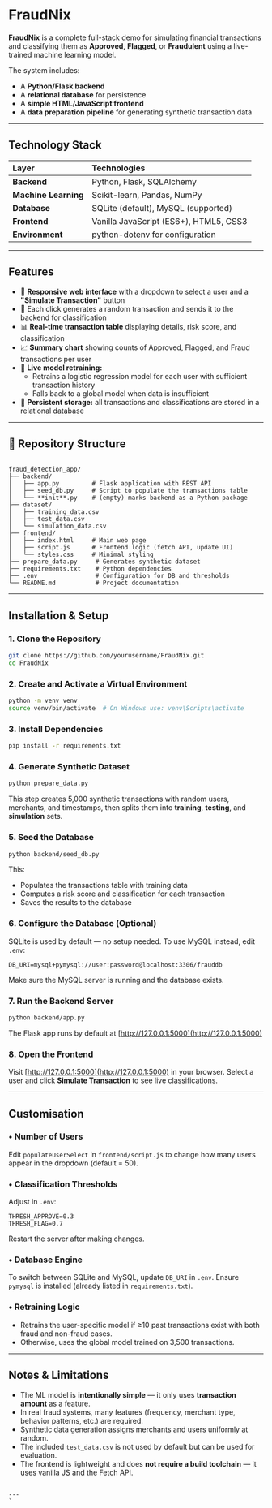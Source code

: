
#  FraudNix

**FraudNix** is a complete full-stack demo for simulating financial transactions and classifying them as **Approved**, **Flagged**, or **Fraudulent** using a live-trained machine learning model.  

The system includes:
- A **Python/Flask backend**
- A **relational database** for persistence
- A **simple HTML/JavaScript frontend**
- A **data preparation pipeline** for generating synthetic transaction data

---

##  Technology Stack

| Layer | Technologies |
|:------|:--------------|
| **Backend** | Python, Flask, SQLAlchemy |
| **Machine Learning** | Scikit-learn, Pandas, NumPy |
| **Database** | SQLite (default), MySQL (supported) |
| **Frontend** | Vanilla JavaScript (ES6+), HTML5, CSS3 |
| **Environment** | python-dotenv for configuration |

---

##  Features

- 📱 **Responsive web interface** with a dropdown to select a user and a **"Simulate Transaction"** button  
- 🔁 Each click generates a random transaction and sends it to the backend for classification  
- 📊 **Real-time transaction table** displaying details, risk score, and classification  
- 📈 **Summary chart** showing counts of Approved, Flagged, and Fraud transactions per user  
- 🧮 **Live model retraining:**  
  - Retrains a logistic regression model for each user with sufficient transaction history  
  - Falls back to a global model when data is insufficient  
- 💾 **Persistent storage:** all transactions and classifications are stored in a relational database  

---

## 📂 Repository Structure

```

fraud_detection_app/
├── backend/
│   ├── app.py         # Flask application with REST API
│   ├── seed_db.py     # Script to populate the transactions table
│   └── **init**.py    # (empty) marks backend as a Python package
├── dataset/
│   ├── training_data.csv
│   ├── test_data.csv
│   └── simulation_data.csv
├── frontend/
│   ├── index.html     # Main web page
│   ├── script.js      # Frontend logic (fetch API, update UI)
│   └── styles.css     # Minimal styling
├── prepare_data.py     # Generates synthetic dataset
├── requirements.txt    # Python dependencies
├── .env                # Configuration for DB and thresholds
└── README.md           # Project documentation

````

---

##  Installation & Setup

### 1. Clone the Repository
```bash
git clone https://github.com/yourusername/FraudNix.git
cd FraudNix
````

### 2. Create and Activate a Virtual Environment

```bash
python -m venv venv
source venv/bin/activate  # On Windows use: venv\Scripts\activate
```

### 3. Install Dependencies

```bash
pip install -r requirements.txt
```

### 4. Generate Synthetic Dataset

```bash
python prepare_data.py
```

This step creates 5,000 synthetic transactions with random users, merchants, and timestamps, then splits them into **training**, **testing**, and **simulation** sets.

### 5. Seed the Database

```bash
python backend/seed_db.py
```

This:

* Populates the transactions table with training data
* Computes a risk score and classification for each transaction
* Saves the results to the database

### 6. Configure the Database (Optional)

SQLite is used by default — no setup needed.
To use MySQL instead, edit `.env`:

```env
DB_URI=mysql+pymysql://user:password@localhost:3306/frauddb
```

Make sure the MySQL server is running and the database exists.

### 7. Run the Backend Server

```bash
python backend/app.py
```

The Flask app runs by default at [http://127.0.0.1:5000](http://127.0.0.1:5000)

### 8. Open the Frontend

Visit [http://127.0.0.1:5000](http://127.0.0.1:5000) in your browser.
Select a user and click **Simulate Transaction** to see live classifications.

---

##  Customisation

### • Number of Users

Edit `populateUserSelect` in `frontend/script.js` to change how many users appear in the dropdown (default = 50).

### • Classification Thresholds

Adjust in `.env`:

```env
THRESH_APPROVE=0.3
THRESH_FLAG=0.7
```

Restart the server after making changes.

### • Database Engine

To switch between SQLite and MySQL, update `DB_URI` in `.env`.
Ensure `pymysql` is installed (already listed in `requirements.txt`).

### • Retraining Logic

* Retrains the user-specific model if ≥10 past transactions exist with both fraud and non-fraud cases.
* Otherwise, uses the global model trained on 3,500 transactions.

---

##  Notes & Limitations

* The ML model is **intentionally simple** — it only uses **transaction amount** as a feature.
* In real fraud systems, many features (frequency, merchant type, behavior patterns, etc.) are required.
* Synthetic data generation assigns merchants and users uniformly at random.
* The included `test_data.csv` is not used by default but can be used for evaluation.
* The frontend is lightweight and does **not require a build toolchain** — it uses vanilla JS and the Fetch API.


```

---
`
